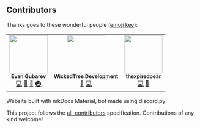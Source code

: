 ## Contributors

Thanks goes to these wonderful people ([emoji key](https://allcontributors.org/docs/en/emoji-key)):

<!-- ALL-CONTRIBUTORS-LIST:START - Do not remove or modify this section -->
<!-- prettier-ignore-start -->
<!-- markdownlint-disable -->
<table>
  <tr>
    <td align="center"><a href="http://kd7t.com"><img src="https://avatars3.githubusercontent.com/u/24500411?v=4" width="100px;" alt=""/><br /><sub><b>Evan Gubarev</b></sub></a><br /><a href="https://github.com/gubareve/trivia-bot/commits?author=gubareve" title="Code">💻</a> <a href="#design-gubareve" title="Design">🎨</a> <a href="#ideas-gubareve" title="Ideas, Planning, & Feedback">🤔</a> <a href="#infra-gubareve" title="Infrastructure (Hosting, Build-Tools, etc)">🚇</a></td>
    <td align="center"><a href="https://github.com/WickedTree"><img src="https://avatars0.githubusercontent.com/u/50127946?v=4" width="100px;" alt=""/><br /><sub><b>WickedTree Development</b></sub></a><br /><a href="#design-WickedTree" title="Design">🎨</a> <a href="https://github.com/gubareve/trivia-bot/commits?author=WickedTree" title="Code">💻</a></td>
    <td align="center"><a href="http://persistentbits.com"><img src="https://avatars0.githubusercontent.com/u/49598383?v=4" width="100px;" alt=""/><br /><sub><b>thexpiredpear</b></sub></a><br /><a href="https://github.com/gubareve/trivia-bot/commits?author=thexpiredpear" title="Code">💻</a> <a href="#design-thexpiredpear" title="Design">🎨</a></td>
  </tr>
</table>

<!-- markdownlint-enable -->
<!-- prettier-ignore-end -->
<!-- ALL-CONTRIBUTORS-LIST:END -->
Website built with mkDocs Material, bot made using discord.py

This project follows the [all-contributors](https://github.com/all-contributors/all-contributors) specification. Contributions of any kind welcome!
